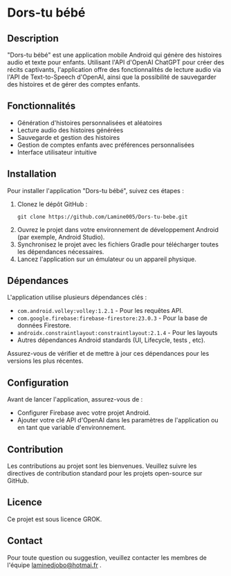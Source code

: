 # Dors-tu bébé

## Description

"Dors-tu bébé" est une application mobile Android qui génère des histoires audio et texte pour enfants. Utilisant l'API d'OpenAI ChatGPT pour créer des récits captivants, l'application offre des fonctionnalités de lecture audio via l'API de Text-to-Speech d'OpenAI, ainsi que la possibilité de sauvegarder des histoires et de gérer des comptes enfants.

## Fonctionnalités

- Génération d'histoires personnalisées et aléatoires
- Lecture audio des histoires générées
- Sauvegarde et gestion des histoires
- Gestion de comptes enfants avec préférences personnalisées
- Interface utilisateur intuitive

## Installation

Pour installer l'application "Dors-tu bébé", suivez ces étapes :

1. Clonez le dépôt GitHub :
   ```
   git clone https://github.com/Lamine005/Dors-tu-bebe.git
   ```
2. Ouvrez le projet dans votre environnement de développement Android (par exemple, Android Studio).
3. Synchronisez le projet avec les fichiers Gradle pour télécharger toutes les dépendances nécessaires.
4. Lancez l'application sur un émulateur ou un appareil physique.

## Dépendances

L'application utilise plusieurs dépendances clés :

- `com.android.volley:volley:1.2.1` - Pour les requêtes API.
- `com.google.firebase:firebase-firestore:23.0.3` - Pour la base de données Firestore.
- `androidx.constraintlayout:constraintlayout:2.1.4` - Pour les layouts
- Autres dépendances Android standards (UI, Lifecycle, tests , etc).

Assurez-vous de vérifier et de mettre à jour ces dépendances pour les versions les plus récentes.

## Configuration

Avant de lancer l'application, assurez-vous de :

- Configurer Firebase avec votre projet Android.
- Ajouter votre clé API d'OpenAI dans les paramètres de l'application ou en tant que variable d'environnement.

## Contribution

Les contributions au projet sont les bienvenues. Veuillez suivre les directives de contribution standard pour les projets open-source sur GitHub.

## Licence

Ce projet est sous licence GROK. 

## Contact

Pour toute question ou suggestion, veuillez contacter les membres de l'équipe laminedjobo@hotmai.fr .
